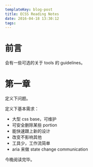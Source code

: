 ```yaml
---
templateKey: blog-post
title: ECSS Reading Notes
date: 2016-04-18 13:30:12
tags:
---
```


# 前言

会有一些可选的关于 tools 的 guidelines。

# 第一章

定义下问题。

定义下基本需求：

- 大型 css base，可维护
- 可安全删除某些 portion
- 能快速跟上新的设计
- 改变不影响其他
- 工具少，工作流简单
- aria 来做 state change communication

今晚阅读完毕。

